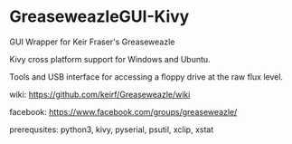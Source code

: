 # GreaseweazleGUI-Kivy

GUI Wrapper for Keir Fraser's Greaseweazle

Kivy cross platform support for Windows and Ubuntu.
 
Tools and USB interface for accessing a floppy drive at the raw flux level.

wiki: https://github.com/keirf/Greaseweazle/wiki

facebook: https://www.facebook.com/groups/greaseweazle/

prerequsites: python3, kivy, pyserial, psutil, xclip, xstat
 